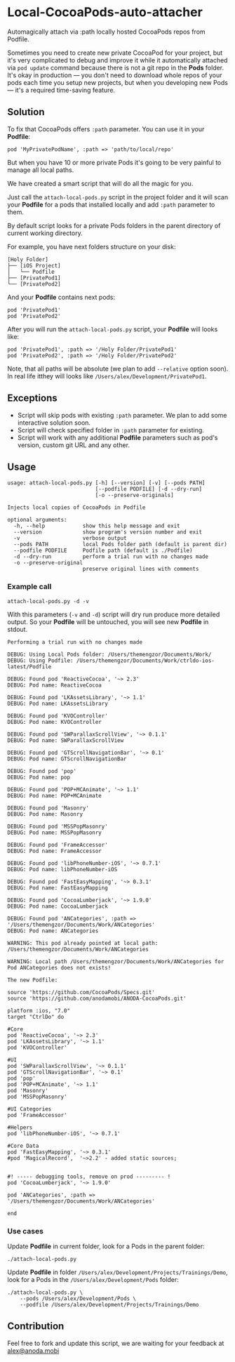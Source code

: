 Local-CocoaPods-auto-attacher
=============================

Automagically attach via :path locally hosted CocoaPods repos from Podfile.

Sometimes you need to create new private CocoaPod for your project, but it's very complicated to debug and improve it while it automatically attached via `pod update` command because there is not a git repo in the __Pods__ folder. It's okay in production — you don't need to download whole repos of your pods each time you setup new projects, but when you developing new Pods — it's a required time-saving feature.

Solution
--------


To fix that CocoaPods offers `:path` parameter. You can use it in your __Podfile__:
```
pod 'MyPrivatePodName', :path => 'path/to/local/repo'
```

But when you have 10 or more private Pods it's going to be very painful to manage all local paths.

We have created a smart script that will do all the magic for you.

Just call the `attach-local-pods.py` script in the project folder and it will scan your __Podfile__ for a pods that installed locally and add `:path` parameter to them.

By default script looks for a private Pods folders in the parent directory of current working directory.

For example, you have next folders structure on your disk:

```
[Holy Folder]
├── [iOS Project]
│   └── Podfile
├── [PrivatePod1]
└── [PrivatePod2]
```

And your __Podfile__ contains next pods:

```
pod 'PrivatePod1'
pod 'PrivatePod2'
```

After you will run the `attach-local-pods.py` script, your __Podfile__ will looks like:

```
pod 'PrivatePod1', :path => '/Holy Folder/PrivatePod1'
pod 'PrivatePod2', :path => '/Holy Folder/PrivatePod2'
```

Note, that all paths will be absolute (we plan to add `--relative` option soon). In real life itthey will looks like `/Users/alex/Development/PrivatePod1`.

Exceptions
----------

* Script will skip pods with existing `:path` parameter. We plan to add some interactive solution soon.
* Script will check specified folder in `:path` parameter for existing.
* Script will work with any additional __Podfile__ parameters such as pod's version, custom git URL and any other.

Usage
-----

```
usage: attach-local-pods.py [-h] [--version] [-v] [--pods PATH]
                            [--podfile PODFILE] [-d --dry-run]
                            [-o --preserve-originals]

Injects local copies of CocoaPods in Podfile

optional arguments:
  -h, --help            show this help message and exit
  --version             show program's version number and exit
  -v                    verbose output
  --pods PATH           local Pods folder path (default is parent dir)
  --podfile PODFILE     Podfile path (default is ./Podfile)
  -d --dry-run          perform a trial run with no changes made
  -o --preserve-original
                        preserve original lines with comments
```

### Example call

```
attach-local-pods.py -d -v
```

With this parameters (`-v` and `-d`) script will dry run produce more detailed output. So your __Podfile__ will be untouched, you will see new __Podfile__ in stdout.

```
Performing a trial run with no changes made

DEBUG: Using Local Pods folder: /Users/themengzor/Documents/Work/
DEBUG: Using Podfile: /Users/themengzor/Documents/Work/ctrldo-ios-latest/Podfile

DEBUG: Found pod 'ReactiveCocoa', '~> 2.3'
DEBUG: Pod name: ReactiveCocoa

DEBUG: Found pod 'LKAssetsLibrary', '~> 1.1'
DEBUG: Pod name: LKAssetsLibrary

DEBUG: Found pod 'KVOController'
DEBUG: Pod name: KVOController

DEBUG: Found pod 'SWParallaxScrollView', '~> 0.1.1'
DEBUG: Pod name: SWParallaxScrollView

DEBUG: Found pod 'GTScrollNavigationBar', '~> 0.1'
DEBUG: Pod name: GTScrollNavigationBar

DEBUG: Found pod 'pop'
DEBUG: Pod name: pop

DEBUG: Found pod 'POP+MCAnimate', '~> 1.1'
DEBUG: Pod name: POP+MCAnimate

DEBUG: Found pod 'Masonry'
DEBUG: Pod name: Masonry

DEBUG: Found pod 'MSSPopMasonry'
DEBUG: Pod name: MSSPopMasonry

DEBUG: Found pod 'FrameAccessor'
DEBUG: Pod name: FrameAccessor

DEBUG: Found pod 'libPhoneNumber-iOS', '~> 0.7.1'
DEBUG: Pod name: libPhoneNumber-iOS

DEBUG: Found pod 'FastEasyMapping', '~> 0.3.1'
DEBUG: Pod name: FastEasyMapping

DEBUG: Found pod 'CocoaLumberjack', '~> 1.9.0'
DEBUG: Pod name: CocoaLumberjack

DEBUG: Found pod 'ANCategories', :path => '/Users/themengzor/Documents/Work/ANCategories'
DEBUG: Pod name: ANCategories

WARNING: This pod already pointed at local path: /Users/themengzor/Documents/Work/ANCategories

WARNING: Local path /Users/themengzor/Documents/Work/ANCategories for Pod ANCategories does not exists!

The new Podfile:

source 'https://github.com/CocoaPods/Specs.git'
source 'https://github.com/anodamobi/ANODA-CocoaPods.git'

platform :ios, "7.0"
target "CtrlDo" do

#Core
pod 'ReactiveCocoa', '~> 2.3'
pod 'LKAssetsLibrary', '~> 1.1'
pod 'KVOController'

#UI
pod 'SWParallaxScrollView', '~> 0.1.1'
pod 'GTScrollNavigationBar', '~> 0.1'
pod 'pop'
pod 'POP+MCAnimate', '~> 1.1'
pod 'Masonry'
pod 'MSSPopMasonry'

#UI Categories
pod 'FrameAccessor'

#Helpers
pod 'libPhoneNumber-iOS', '~> 0.7.1'

#Core Data
pod 'FastEasyMapping', '~> 0.3.1'
#pod 'MagicalRecord',  '~>2.2' - added static sources;


#! ----- debugging tools, remove on prod --------- !
pod 'CocoaLumberjack', '~> 1.9.0'

pod 'ANCategories', :path => '/Users/themengzor/Documents/Work/ANCategories'

end
```

### Use cases

Update __Podfile__ in current folder, look for a Pods in the parent folder:

```
./attach-local-pods.py
```

Update __Podfile__ in folder `/Users/alex/Development/Projects/Trainings/Demo`, look for a Pods in the `/Users/alex/Development/Pods` folder:

```
./attach-local-pods.py \
    --pods /Users/alex/Development/Pods \
    --podfile /Users/alex/Development/Projects/Trainings/Demo
```

Contribution
------------

Feel free to fork and update this script, we are waiting for your feedback at alex@anoda.mobi